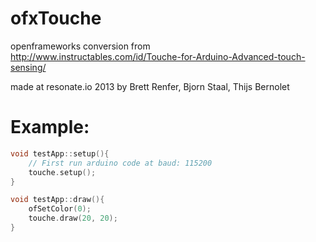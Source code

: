 ofxTouche
=========

openframeworks conversion from  
http://www.instructables.com/id/Touche-for-Arduino-Advanced-touch-sensing/ 
 
made at resonate.io 2013 by Brett Renfer, Bjorn Staal, Thijs Bernolet  



Example:
=======
```c
void testApp::setup(){
    // First run arduino code at baud: 115200
    touche.setup();
}

void testApp::draw(){
    ofSetColor(0);
    touche.draw(20, 20);
}
```
